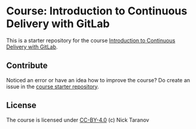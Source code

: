# Course: Introduction to Continuous Delivery with GitLab

This is a starter repository for the course [Introduction to Continuous Delivery with GitLab](https://devops.redpill.solutions/articles/introduction-to-continuous-delivery-with-gitlab).  

## Contribute
Noticed an error or have an idea how to improve the course? Do create an issue in the [course starter repository](https://github.com/ntaranov/gitlab-cd-react).

## License
The course is licensed under [CC-BY-4.0](https://github.com/ntaranov/gitlab-cd-react-text/blob/master/LICENSE) (c) Nick Taranov  
